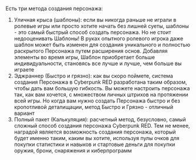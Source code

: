Есть три метода создания персонажа:
1. Уличная крыса (шаблоны): если вы никогда раньше не играли в ролевые игры или просто хотите начать без лишней суеты, шаблоны - это самый быстрый способ создать персонажа. Но не стоит недооценивать Шаблоны! В руках опытного ролевого игрока даже шаблон может быть изменен для создания уникального и полностью раскрытого Персонажа путем расширения основ. Добавляя элементы во время игры, Шаблон приобретает больше индивидуальности, становясь все лучше и лучше, чем больше вы играете
2. Эджраннер (Быстро и грязно): как вы скоро поймете, система создания Персонажа в Cyberpunk RED разработана таким образом, чтобы дать вам большую гибкость. Вы можете настроить персонажа так, как вам хочется, с множеством личных штрихов на протяжении всей игры. Но когда вам нужно создать Персонажа быстро и без кропотливой деталищации, метод Быстро и Грязно - отличный вариант
3. Полный пакет (Калькуляция): расчетный метод, безусловно, самый сложный способ создания персонажа Cyberpunk RED. Тем не менее, наградой является возможность создания персонажа, который будет именно таким, каким вы хотите, используя пулы очков для покупки статистики и навыков и стартовые деньги для покупки оружия, брони, снаряжения и киберпрограмм